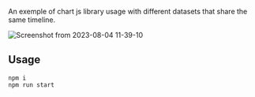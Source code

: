 An exemple of chart js library usage with different datasets that share the same timeline.

![Screenshot from 2023-08-04 11-39-10](https://github.com/marcofalcone/chartJs-timeline/assets/61291681/2337828a-b7c6-463d-9881-d6c187afb3ba)

## Usage
```
npm i
npm run start
```
